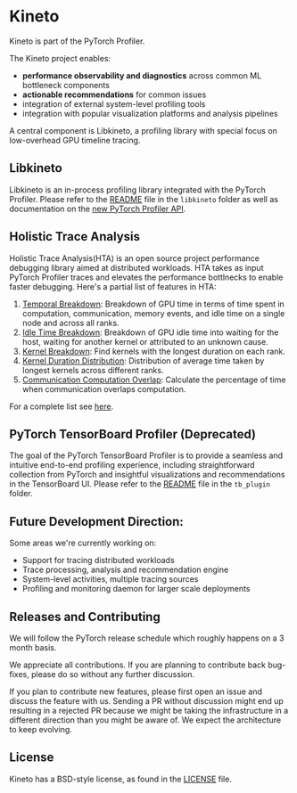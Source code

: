 # Kineto

Kineto is part of the PyTorch Profiler.

The Kineto project enables:
- **performance observability and diagnostics** across common ML bottleneck components
- **actionable recommendations** for common issues
- integration of external system-level profiling tools
- integration with popular visualization platforms and analysis pipelines

A central component is Libkineto, a profiling library with special focus on low-overhead GPU timeline tracing.

## Libkineto

Libkineto is an in-process profiling library integrated with the PyTorch Profiler. Please refer to the [README](libkineto/README.md) file in the `libkineto` folder as well as documentation on the [new PyTorch Profiler API](https://pytorch.org/docs/master/profiler.html).

## Holistic Trace Analysis

Holistic Trace Analysis(HTA) is an open source project performance debugging library aimed at
distributed workloads. HTA takes as input PyTorch Profiler traces and elevates the performance
bottlnecks to enable faster debugging. Here's a partial list of features in HTA:

1. [Temporal Breakdown](https://hta.readthedocs.io/en/latest/source/features/temporal_breakdown.html): Breakdown of GPU time in terms of time spent in computation, communication, memory events, and idle time on a single node and across all ranks.
1. [Idle Time Breakdown](https://hta.readthedocs.io/en/latest/source/features/idle_time_breakdown.html): Breakdown of GPU idle time into waiting for the host, waiting for another kernel or attributed to an unknown cause.
1. [Kernel Breakdown](https://hta.readthedocs.io/en/latest/source/features/kernel_breakdown.html): Find kernels with the longest duration on each rank.
1. [Kernel Duration Distribution](https://hta.readthedocs.io/en/latest/source/features/kernel_breakdown.html#kernel-duration-distribution): Distribution of average time taken by longest kernels across different ranks.
1. [Communication Computation Overlap](https://hta.readthedocs.io/en/latest/source/features/comm_comp_overlap.html): Calculate the percentage of time when communication overlaps computation.

For a complete list see [here](http://hta.readthedocs.io).

## PyTorch TensorBoard Profiler (Deprecated)
The goal of the PyTorch TensorBoard Profiler is to provide a seamless and intuitive end-to-end profiling experience, including straightforward collection from PyTorch and insightful visualizations and recommendations in the TensorBoard UI.
Please refer to the [README](tb_plugin/README.md) file in the `tb_plugin` folder.

## Future Development Direction:
Some areas we're currently working on:
- Support for tracing distributed workloads
- Trace processing, analysis and recommendation engine
- System-level activities, multiple tracing sources
- Profiling and monitoring daemon for larger scale deployments

## Releases and Contributing
We will follow the PyTorch release schedule which roughly happens on a 3 month basis.

We appreciate all contributions. If you are planning to contribute back bug-fixes, please do so without any further discussion.

If you plan to contribute new features, please first open an issue and discuss the feature with us. Sending a PR without discussion might end up resulting in a rejected PR because we might be taking the infrastructure in a different direction than you might be aware of. We expect the architecture to keep evolving.

## License
Kineto has a BSD-style license, as found in the [LICENSE](LICENSE) file.

